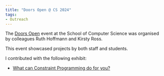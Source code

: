 ```yaml
---
title: "Doors Open @ CS 2024"
tags:
- Outreach
---
```


The [Doors Open](http://doorsopen.cs.st-andrews.ac.uk/) event at the School of Computer Science was organised by colleagues Ruth Hoffmann and Kirsty Ross.

This event showcased projects by both staff and students.

I contributed with the following exhibit:

- [What can Constraint Programming do for you?](https://blogs.cs.st-andrews.ac.uk/doorsopen/2024/02/05/what-can-constraint-programming-do-for-you-2/)
